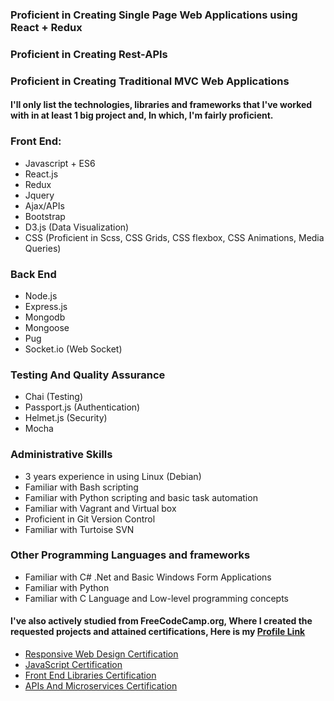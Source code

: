 ### Proficient in Creating Single Page Web Applications using React + Redux
### Proficient in Creating Rest-APIs
### Proficient in Creating Traditional MVC Web Applications

#### I'll only list the technologies, libraries and frameworks that I've worked with in at least 1 big project and, In which, I'm fairly proficient.

### Front End:
* Javascript + ES6
* React.js
* Redux
* Jquery
* Ajax/APIs
* Bootstrap
* D3.js (Data Visualization)
* CSS (Proficient in Scss, CSS Grids, CSS flexbox, CSS Animations, Media Queries)

### Back End
* Node.js
* Express.js
* Mongodb
* Mongoose
* Pug
* Socket.io (Web Socket)

### Testing And Quality Assurance
* Chai (Testing)
* Passport.js (Authentication)
* Helmet.js (Security)
* Mocha

### Administrative Skills
* 3 years experience in using Linux (Debian)
* Familiar with Bash scripting
* Familiar with Python scripting and basic task automation
* Familiar with Vagrant and Virtual box
* Proficient in Git Version Control
* Familiar with Turtoise SVN

### Other Programming Languages and frameworks
* Familiar with C# .Net and Basic Windows Form Applications
* Familiar with Python
* Familiar with C Language and Low-level programming concepts

#### I've also actively studied from FreeCodeCamp.org, Where I created the requested projects and attained certifications, Here is my [Profile Link](https://www.freecodecamp.org/ozarion)
* [Responsive Web Design Certification](https://www.freecodecamp.org/certification/ozarion/responsive-web-design)
* [JavaScript Certification](https://www.freecodecamp.org/certification/ozarion/javascript-algorithms-and-data-structures)
* [Front End Libraries Certification](https://www.freecodecamp.org/certification/ozarion/front-end-libraries)
* [APIs And Microservices Certification](https://www.freecodecamp.org/certification/ozarion/apis-and-microservices)

